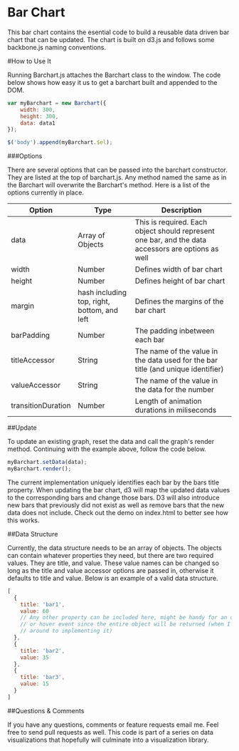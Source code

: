 Bar Chart
=========

This bar chart contains the esential code to build a reusable data driven bar chart that can be updated. The chart is built on d3.js and follows some backbone.js naming conventions.

#How to Use It

Running Barchart.js attaches the Barchart class to the window. The code below shows how easy it us to get a barchart built and appended to the DOM.

```javascript
var myBarchart = new Barchart({
	width: 300,
	height: 300,
	data: data1
});

$('body').append(myBarchart.$el);
```

###Options

There are several options that can be passed into the barchart constructor. They are listed at the top of barchart.js. Any method named the same as in the Barchart will overwrite the Barchart's method. Here is a list of the options currently in place.

Option | Type | Description
--- | --- | ---
data | Array of Objects | This is required. Each object should represent one bar, and the data accessors are options as well
width | Number | Defines width of bar chart
height | Number | Defines height of bar chart
margin | hash including top, right, bottom, and left | Defines the margins of the bar chart
barPadding | Number | The padding inbetween each bar
titleAccessor | String | The name of the value in the data used for the bar title (and unique identifier)
valueAccessor | String | The name of the value in the data for the number
transitionDuration | Number | Length of animation durations in miliseconds

##Update

To update an existing graph, reset the data and call the graph's render method. Continuing with the example above, follow the code below.

```javascript
myBarchart.setData(data);
myBarchart.render();
```

The current implementation uniquely identifies each bar by the bars title property. When updating the bar chart, d3 will map the updated data values to the corresponding bars and change those bars. D3 will also introduce new bars that previously did not exist as well as remove bars that the new data does not include. Check out the demo on index.html to better see how this works.

##Data Structure

Currently, the data structure needs to be an array of objects. The objects can contain whatever properties they need, but there are two required values. They are title, and value. These value names can be changed so long as the title and value accessor options are passed in, otherwise it defaults to title and value. Below is an example of a valid data structure.

```javascript
[
  {
    title: 'bar1',
    value: 60
    // Any other property can be included here, might be handy for an onclick
    // or hover event since the entire object will be returned (when I get 
    // around to implementing it)
  },
  {
    title: 'bar2',
    value: 35
  },
  {
    title: 'bar3',
    value: 15
  }
]
```

##Questions & Comments

If you have any questions, comments or feature requests email me. Feel free to send pull requests as well. This code is part of a series on data visualizations that hopefully will culminate into a visualization library.
